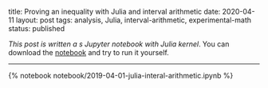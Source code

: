 title: Proving an inequality with Julia and interval arithmetic
date: 2020-04-11
layout: post
tags:  analysis, Julia, interval-arithmetic, experimental-math
status: published

*This post is written a s Jupyter notebook with Julia kernel*. You can download the
[notebook]({static}/notebook/2019-04-01-julia-interal-arithmetic.ipynb) and
try to run it yourself.

----

{% notebook notebook/2019-04-01-julia-interal-arithmetic.ipynb %}
